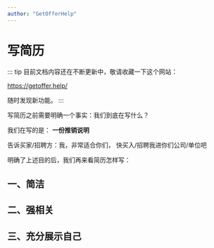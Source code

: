 ```yaml
---
author: "GetOfferHelp"
---
```


# 写简历


::: tip
目前文档内容还在不断更新中，敬请收藏一下这个网站： 

https://getoffer.help/

随时发现新功能。
:::


写简历之前需要明确一个事实：我们到底在写什么？


我们在写的是： **一份推销说明**


告诉买家/招聘方：我，非常适合你们， 快买入/招聘我进你们公司/单位吧


明确了上述目的后，我们再来看简历怎样写：


## 一、简洁





## 二、强相关





## 三、充分展示自己
